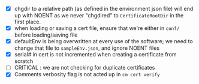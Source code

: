- [x] chgdir to a relative path (as defined in the environment json file) will end up with NOENT as we never "chgdired" to `CertificateRootDir` in the first place.
- [x] when loading or saving a cert file, ensure that we're either in `conf/` before loading/saving file
- [x] defaultEnv is being overwritten at every use of the software; we need to change that file to `sampleEnv.json`, and ignore NOENT files
- [x] serial# in cert is not incremented when creating a certificate from scratch
- [ ] CRITICAL : we are not checking for duplicate certificates
- [x] Comments verbosity flag is not acted up in `cm cert verify`

<br><br><br>